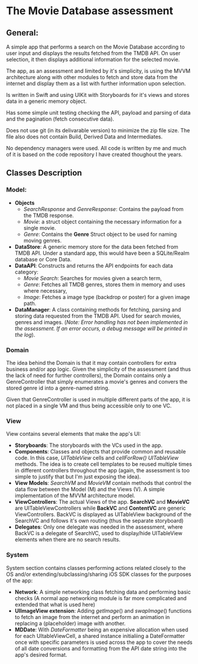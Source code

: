 # The Movie Database assessment

## General:

A simple app that performs a search on the Movie Database according to user input and displays the results fetched from the TMDB API. On user selection, it then displays additional information for the selected movie.

The app, as an assessment and limited by it's simplicity, is using the MVVM architecture along with other modules to fetch and store data from the internet and display them as a list with further information upon selection.

Is written in Swift and using UIKit with Storyboards for it's views and stores data in a generic memory object.

Has some simple unit testing checking the API, payload and parsing of data and the pagination (fetch consecutive data).

Does not use git (in its delivarable version) to minimize the zip file size. The file also does not contain Build, Derived Data and Intermediates.

No dependency managers were used. All code is written by me and much of it is based on the code repository I have created thoughout the years.

## Classes Description

### Model:

* **Objects**
  * *SearchResponse* and *GenreResponse*: Contains the payload from the TMDB response.
  * *Movie*: a struct object containing the necessary information for a single movie.
  * *Genre*: Contains the **Genre** Struct object to be used for naming moving genres.
* **DataStore**: A generic memory store for the data been fetched from TMDB API. Under a standard app, this would have been a SQLite/Realm database or Core Data.
* **DataAPI**: Constructs and returns the API endpoints for each data category:
  * *Movie Search*: Searches for movies given a search term,
  * *Genre*: Fetches all TMDB genres, stores them in memory and uses where necessary,
  * *Image*: Fetches a image type (backdrop or poster) for a given image path.
* **DataManager**: A class containing methods for fetching, parsing and storing data requested from the TMDB API. Used for search movies, genres and images. (*Note: Error handling has not been implemented in the assessment. If an error occurs, a debug message will be printed in the log*).

### Domain

The idea behind the Domain is that it may contain controllers for extra business and/or app logic. Given the simplicity of the assessment (and thus the lack of need for further controllers), the Domain contains only a GenreController that simply enumerates a movie's genres and convers the stored genre id into a genre-named string. 

Given that GenreController is used in multiple different parts of the app, it is not placed in a single VM and thus being accessible only to one VC.

### View

View contains several elements that make the app's UI:

* **Storyboards**: The storyboards with the VCs used in the app.
* **Components**: Classes and objects that provide common and reusable code. In this case, *UITableView* cells and *cellForRow() UITableView* methods. The idea is to create cell templates to be reused multiple times in different controllers throughout the app (again, the assessment is too simple to justify that but I'm just exposing the idea).
* **View Models**: *SearchVM* and *MovieVM* contain methods that control the data flow between the Model (M) and the Views (V). A simple implementation of the MVVM architecture model.
* **ViewControllers**: The actual Views of the app. **SearchVC** and **MovieVC** are UITableViewControllers while **BackVC** and **ContentVC** are generic ViewControllers. BackVC is displayed as UITableView background of the SearchVC and follows it's own routing (thus the separate storyboard)
* **Delegates**: Only one delegate was needed in the assessment, where BackVC is a delegate of SearchVC, used to display/hide UITableView elements when there are no search results.

### System

System section contains classes performing actions related closely to the OS and/or extending/subclassing/sharing iOS SDK classes for the purposes of the app:

* **Network**: A simple networking class fetching data and performing basic checks (A normal app networking module is far more complicated and extended that what is used here)
* **UIImageView extension**: Adding *getImage*() and *swapImage*() functions to fetch an image from the internet and perform an animation in replacing a (placeholder) image with another.
* **MDDate**: With *DateFormatter* being an expensive allocation when used for each UItableViewCell, a shared instance initialiing a DateFormatter once with specific parameters is used across the app to cover the needs of all date conversions and formatting from the API date string into the app's desired format.